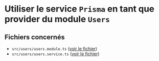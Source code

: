 # Utiliser le service `Prisma` en tant que provider du module `Users`

## Fichiers concernés

- `src/users/users.module.ts` ([voir le fichier](./e-commerce/src/users/users.module.ts))
- `src/users/users.service.ts` ([voir le fichier](./e-commerce/src/users/users.service.ts))
